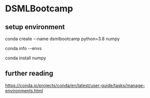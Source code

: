 # DSMLBootcamp

## setup environment
conda create --name dsmlbootcamp python=3.8 numpy

conda info --envs

conda install numpy

## further reading
https://conda.io/projects/conda/en/latest/user-guide/tasks/manage-environments.html



